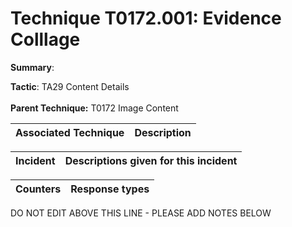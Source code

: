 # Technique T0172.001: Evidence Colllage

**Summary**: 

**Tactic**: TA29 Content Details <br><br>**Parent Technique:** T0172 Image Content


| Associated Technique | Description |
| --------- | ------------------------- |



| Incident | Descriptions given for this incident |
| -------- | -------------------- |



| Counters | Response types |
| -------- | -------------- |


DO NOT EDIT ABOVE THIS LINE - PLEASE ADD NOTES BELOW